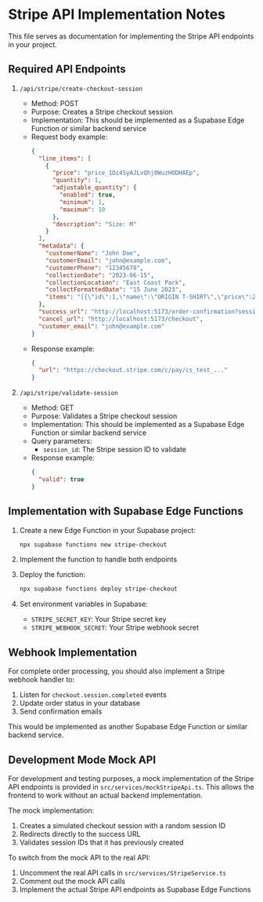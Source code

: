 
# Stripe API Implementation Notes

This file serves as documentation for implementing the Stripe API endpoints in your project.

## Required API Endpoints

1. `/api/stripe/create-checkout-session`
   - Method: POST
   - Purpose: Creates a Stripe checkout session
   - Implementation: This should be implemented as a Supabase Edge Function or similar backend service
   - Request body example:
     ```json
     {
       "line_items": [
         {
           "price": "price_1Oz4SyAJLvQhj0WuzHODHAEp",
           "quantity": 1,
           "adjustable_quantity": {
             "enabled": true,
             "minimum": 1,
             "maximum": 10
           },
           "description": "Size: M"
         }
       ],
       "metadata": {
         "customerName": "John Doe",
         "customerEmail": "john@example.com",
         "customerPhone": "12345678",
         "collectionDate": "2023-06-15",
         "collectionLocation": "East Coast Park",
         "collectFormattedDate": "15 June 2023",
         "items": "[{\"id\":1,\"name\":\"ORIGIN T-SHIRT\",\"price\":29.99,\"image\":\"/placeholder.svg\",\"quantity\":1,\"size\":\"M\",\"total\":29.99}]"
       },
       "success_url": "http://localhost:5173/order-confirmation?session_id={CHECKOUT_SESSION_ID}",
       "cancel_url": "http://localhost:5173/checkout",
       "customer_email": "john@example.com"
     }
     ```
   - Response example:
     ```json
     {
       "url": "https://checkout.stripe.com/c/pay/cs_test_..."
     }
     ```

2. `/api/stripe/validate-session`
   - Method: GET
   - Purpose: Validates a Stripe checkout session
   - Implementation: This should be implemented as a Supabase Edge Function or similar backend service
   - Query parameters:
     - `session_id`: The Stripe session ID to validate
   - Response example:
     ```json
     {
       "valid": true
     }
     ```

## Implementation with Supabase Edge Functions

1. Create a new Edge Function in your Supabase project:
   ```bash
   npx supabase functions new stripe-checkout
   ```

2. Implement the function to handle both endpoints
3. Deploy the function:
   ```bash
   npx supabase functions deploy stripe-checkout
   ```

4. Set environment variables in Supabase:
   - `STRIPE_SECRET_KEY`: Your Stripe secret key
   - `STRIPE_WEBHOOK_SECRET`: Your Stripe webhook secret

## Webhook Implementation

For complete order processing, you should also implement a Stripe webhook handler to:
1. Listen for `checkout.session.completed` events
2. Update order status in your database
3. Send confirmation emails

This would be implemented as another Supabase Edge Function or similar backend service.

## Development Mode Mock API

For development and testing purposes, a mock implementation of the Stripe API endpoints is provided in `src/services/mockStripeApi.ts`. This allows the frontend to work without an actual backend implementation.

The mock implementation:
1. Creates a simulated checkout session with a random session ID
2. Redirects directly to the success URL
3. Validates session IDs that it has previously created

To switch from the mock API to the real API:
1. Uncomment the real API calls in `src/services/StripeService.ts`
2. Comment out the mock API calls
3. Implement the actual Stripe API endpoints as Supabase Edge Functions
